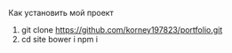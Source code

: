 Как установить мой проект
1. git clone https://github.com/korney197823/portfolio.git
2. cd site
bower i
npm i

